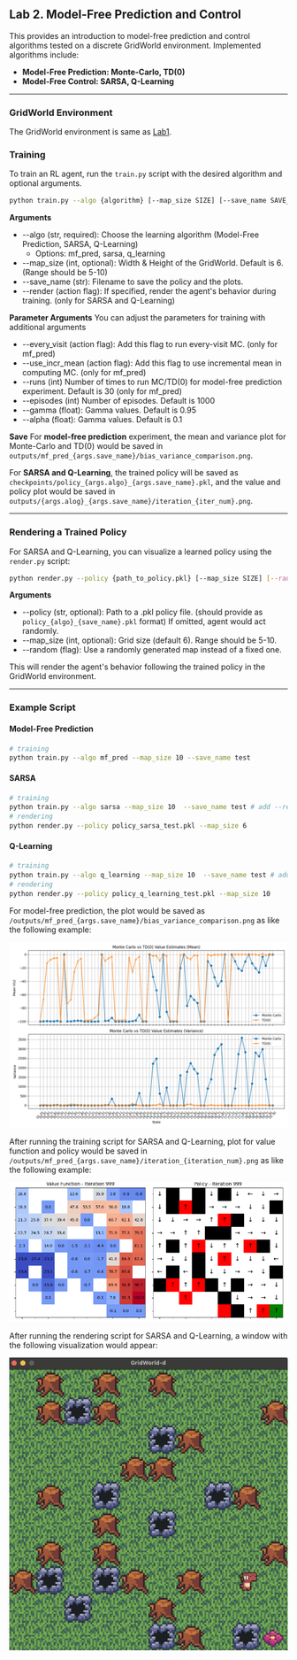 ## Lab 2. Model-Free Prediction and Control
This provides an introduction to model-free prediction and control algorithms tested on a discrete GridWorld environment.
Implemented algorithms include:

- **Model-Free Prediction: Monte-Carlo, TD(0)**
- **Model-Free Control: SARSA, Q-Learning**

---

### GridWorld Environment

The GridWorld environment is same as [Lab1](../Lab1_DP/README.md).


### Training

To train an RL agent, run the `train.py` script with the desired algorithm and optional arguments.
```bash
python train.py --algo {algorithm} [--map_size SIZE] [--save_name SAVE_NAME]
```
**Arguments**
- --algo (str, required): Choose the learning algorithm (Model-Free Prediction, SARSA, Q-Learning)
	- Options: mf_pred, sarsa, q_learning
- --map_size (int, optional): Width & Height of the GridWorld. Default is 6. (Range should be 5-10)
- --save_name (str): Filename to save the policy and the plots.
- --render (action flag): If specified, render the agent's behavior during training. (only for SARSA and Q-Learning)

**Parameter Arguments**
You can adjust the parameters for training with additional arguments
- --every_visit (action flag): Add this flag to run every-visit MC. (only for mf_pred)
- --use_incr_mean (action flag): Add this flag to use incremental mean in computing MC. (only for mf_pred)
- --runs (int) Number of times to run MC/TD(0) for model-free prediction experiment. Default is 30 (only for mf_pred)
- --episodes (int) Number of episodes. Default is 1000
- --gamma (float): Gamma values. Default is 0.95
- --alpha (float): Gamma values. Default is 0.1

**Save**
For **model-free prediction** experiment, the mean and variance plot for Monte-Carlo and TD(0) would be saved in
`outputs/mf_pred_{args.save_name}/bias_variance_comparison.png`.

For **SARSA and Q-Learning**, the trained policy will be saved as `checkpoints/policy_{args.algo}_{args.save_name}.pkl`, and the value and policy plot would be saved in `outputs/{args.alog}_{args.save_name}/iteration_{iter_num}.png`.

---

### Rendering a Trained Policy
For SARSA and Q-Learning, you can visualize a learned policy using the `render.py` script:
```bash
python render.py --policy {path_to_policy.pkl} [--map_size SIZE] [--random]
```
**Arguments**
- --policy (str, optional): Path to a .pkl policy file. (should provide as `policy_{algo}_{save_name}.pkl` format) If omitted, agent would act randomly.
- --map_size (int, optional): Grid size (default 6). Range should be 5-10.
- --random (flag): Use a randomly generated map instead of a fixed one.

This will render the agent's behavior following the trained policy in the GridWorld environment.

---

### Example Script
#### Model-Free Prediction
```bash
# training
python train.py --algo mf_pred --map_size 10 --save_name test 
```

#### SARSA
```bash
# training
python train.py --algo sarsa --map_size 10  --save_name test # add --render to see how the agents learns during the training process
# rendering
python render.py --policy policy_sarsa_test.pkl --map_size 6
```

#### Q-Learning
```bash
# training
python train.py --algo q_learning --map_size 10  --save_name test # add --render to see how the agents learns during the training process
# rendering
python render.py --policy policy_q_learning_test.pkl --map_size 10
```

For model-free prediction, the plot would be saved as `/outputs/mf_pred_{args.save_name}/bias_variance_comparison.png` as like the following example:

![ex](assets/example_result_imgs/bias_variance_comparison.png)

After running the training script for SARSA and Q-Learning, plot for value function and policy would be saved in `/outputs/mf_pred_{args.save_name}/iteration_{iteration_num}.png` as like the following example:

![ex](assets/example_result_imgs/iteration_999.png)

After running the rendering script for SARSA and Q-Learning, a window with the following visualization would appear:

![ex](assets/example_result_imgs/render.png)